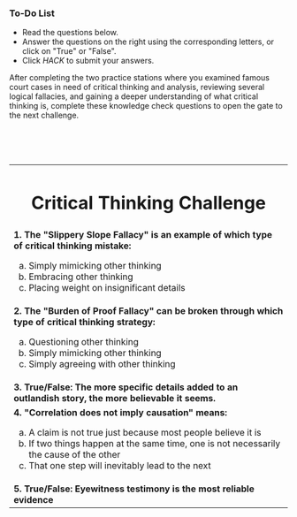 

<div class="aside">
<h3>To-Do List</h3>
<ul>
  <li>Read the questions below.</li>
  <li>Answer the questions on the right using the corresponding letters, or click on "True" or "False".</li>
  <li>Click <em>HACK</em> to submit your answers.</li>
</ul>
</div>

After completing the two practice stations where you examined famous court cases in need of critical thinking and analysis, reviewing several logical fallacies, and gaining a deeper understanding of what critical thinking is, complete these knowledge check questions to open the gate to the next challenge. 

<br>
<br>
<br>

<table style="border:none !important">
<tr><th style="border:none !important"><h1>Critical Thinking Challenge</h1></th></tr>
<tr><td>
<strong>1. The "Slippery Slope Fallacy" is an example of which type of critical thinking mistake: </strong>
<ol type="a">
<li>Simply mimicking other thinking</li>
<li>Embracing other thinking</li>
<li>Placing weight on insignificant details</li>
</ol>
</td></tr>

<tr><td>
<strong>2. The "Burden of Proof Fallacy" can be broken through which type of critical thinking strategy:</strong>
<ol type="a">
<li>Questioning other thinking</li>
<li>Simply mimicking other thinking</li>
<li>Simply agreeing with other thinking</li>
</ol>
</td></tr>

<tr><td>
<strong>3. True/False: The more specific details added to an outlandish story, the more believable it seems.</strong>
</td></tr>

<tr><td>
<strong>4. "Correlation does not imply causation" means:</strong>
<ol type="a">
<li>A claim is not true just because most people believe it is</li>
<li>If two things happen at the same time, one is not necessarily the cause of the other</li>
<li>That one step will inevitably lead to the next</li>
</ol>
</td></tr>

<tr><td>
<strong>5. True/False: Eyewitness testimony is the most reliable evidence</strong>
</td></tr>

</table>